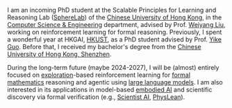 I am an incoming PhD student at the Scalable Principles for Learning and Reasoning Lab ([SphereLab](https://spherelab.ai/)) of the [Chinese University of Hong Kong](https://www.cuhk.edu.hk/), in the [Computer Science & Engineering](https://www.cse.cuhk.edu.hk/) department, advised by Prof. [Weiyang Liu](https://wyliu.com/), working on reinforcement learning for formal reasoning. Previously, I spent a wonderful year at HKGAI, [HKUST](https://hkust.edu.hk/), as a PhD student advised by Prof. [Yike Guo](https://facultyprofiles.hkust.edu.hk/profiles.php?profile=yike-guo-yikeguo). Before that, I received my bachelor's degree from the [Chinese University of Hong Kong, Shenzhen](https://www.cuhk.edu.cn/en).

During the long-term future (maybe 2024-2027), I will be (almost) entirely focused on [exploration](https://arxiv.org/pdf/2502.04728)-based reinforcement learning for [formal mathematics](https://arxiv.org/pdf/2505.02735) reasoning and agentic using [large language models](https://arxiv.org/abs/2405.19327). I am also interested in its applications in model-based [embodied AI](https://arxiv.org/pdf/2405.06964) and scientific discovery via formal verification (e.g., [Scientist AI](https://arxiv.org/abs/2502.15657), [PhysLean](https://github.com/HEPLean/PhysLean)).
